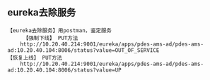 

## eureka去除服务

	【eureka去除服务】用postman，鉴定服务
		 【强制下线】 PUT方法
		http://10.20.40.214:9001/eureka/apps/pdes-ams-ad/pdes-ams-ad:10.20.40.104:8006/status?value=OUT_OF_SERVICE
	【恢复上线】 PUT方法
		http://10.20.40.214:9001/eureka/apps/pdes-ams-ad/pdes-ams-ad:10.20.40.104:8006/status?value=UP